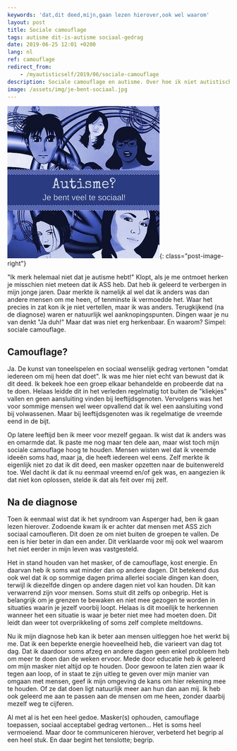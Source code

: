 ```yaml
---
keywords: 'dat,dit deed,mijn,gaan lezen hierover,ook wel waarom'
layout: post
title: Sociale camouflage
tags: autisme dit-is-autisme sociaal-gedrag
date: 2019-06-25 12:01 +0200
lang: nl
ref: camouflage
redirect_from:
    - /myautisticself/2019/06/sociale-camouflage
description: Sociale camouflage en autisme. Over hoe ik niet autistisch over kom en hoe het mijn dagelijks leven beïnvloed.
image: /assets/img/je-bent-sociaal.jpg
---
```


![Je bent veel te sociaal](/assets/img/je-bent-sociaal.jpg){: class="post-image-right"}

"Ik merk helemaal niet dat je autisme hebt!" Klopt, als je me ontmoet herken je misschien niet meteen dat ik ASS heb. Dat heb ik geleerd te verbergen in mijn jonge jaren. Daar merkte ik namelijk al wel dat ik anders was dan andere mensen om me heen, of tenminste ik vermoedde het. Waar het precies in zat kon ik je niet vertellen, maar ik was anders. Terugkijkend (na de diagnose) waren er natuurlijk wel aanknopingspunten. Dingen waar je nu van denkt "Ja duh!"
Maar dat was niet erg herkenbaar. En waarom? Simpel: sociale camouflage.

## Camouflage?

Ja. De kunst van toneelspelen en sociaal wenselijk gedrag vertonen "omdat iedereen om mij heen dat doet". Ik was me hier niet echt van bewust dat ik dit deed. Ik bekeek hoe een groep elkaar behandelde en probeerde dat na te doen. Helaas leidde dit in het verleden regelmatig tot buiten de "kliekjes" vallen en geen aansluiting vinden bij leeftijdsgenoten.
Vervolgens was het voor sommige mensen wel weer opvallend dat ik wel een aansluiting vond bij volwassenen. Maar bij leeftijdsgenoten was ik regelmatige de vreemde eend in de bijt.

Op latere leeftijd ben ik meer voor mezelf gegaan. Ik wist dat ik anders was en omarmde dat. Ik paste me nog maar ten dele aan, maar wist toch mijn sociale camouflage hoog te houden. Mensen wisten wel dat ik vreemde ideeën soms had, maar ja, die heeft iedereen wel eens. Zelf merkte ik eigenlijk niet zo dat ik dit deed, een masker opzetten naar de buitenwereld toe. Wel dacht ik dat ik nu eenmaal vreemd en/of gek was, en aangezien ik dat niet kon oplossen, stelde ik dat als feit over mij zelf.

## Na de diagnose

Toen ik eenmaal wist dat ik het syndroom van Asperger had, ben ik gaan lezen hierover. Zodoende kwam ik er achter dat mensen met ASS zich sociaal camoufleren. Dit doen ze om niet buiten de groepen te vallen. De een is hier beter in dan een ander. Dit verklaarde voor mij ook wel waarom het niet eerder in mijn leven was vastgesteld.

Het in stand houden van het masker, of de camouflage, kost energie. En daarvan heb ik soms wat minder dan op andere dagen. Dit betekend dus ook wel dat ik op sommige dagen prima allerlei sociale dingen kan doen, terwijl ik diezelfde dingen op andere dagen niet vol kan houden. Dit kan verwarrend zijn voor mensen. Soms stuit dit zelfs op onbegrip. Het is belangrijk om je grenzen te bewaken en niet mee gezogen te worden in situaties waarin je jezelf voorbij loopt. Helaas is dit moeilijk te herkennen wanneer het een situatie is waar je beter niet mee had moeten doen. Dit leidt dan weer tot overprikkeling of soms zelf complete meltdowns.

Nu ik mijn diagnose heb kan ik beter aan mensen uitleggen hoe het werkt bij me. Dat ik een beperkte energie hoeveelheid heb, die varieert van dag tot dag. Dat ik daardoor soms afzeg en andere dagen geen enkel probleem heb om meer te doen dan de weken ervoor. Mede door educatie heb ik geleerd om mijn masker niet altijd op te houden. Door gewoon te laten zien waar ik tegen aan loop, of in staat te zijn uitleg te geven over mijn manier van omgaan met mensen, geef ik mijn omgeving de kans om hier rekening mee te houden. Of ze dat doen ligt natuurlijk meer aan hun dan aan mij. Ik heb ook geleerd me aan te passen aan de mensen om me heen, zonder daarbij mezelf weg te cijferen.

Al met al is het een heel gedoe. Masker(s) ophouden, camouflage toepassen, sociaal acceptabel gedrag vertonen... Het is soms heel vermoeiend. Maar door te communiceren hierover, verbeterd het begrip al een heel stuk. En daar begint het tenslotte; begrip.
